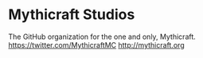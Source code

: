 # Mythicraft Studios
The GitHub organization for the one and only, Mythicraft.
https://twitter.com/MythicraftMC
http://mythicraft.org
